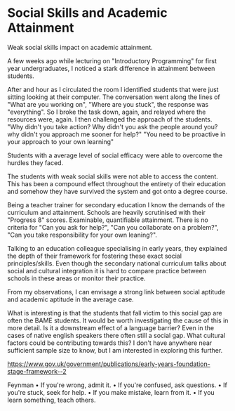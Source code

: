 Social Skills and Academic Attainment
=====================================

Weak social skills impact on academic attainment.

A few weeks ago while lecturing on "Introductory Programming" for first year undergraduates, I noticed a stark difference in attainment between students.

After and hour as I circulated the room I identified students that were just sitting looking at their computer. The conversation went along the lines of "What are you working on", "Where are you stuck", the response was "everything". So I broke the task down, again, and relayed where the resources were, again. I then challenged the approach of the students. "Why didn't you take action? Why didn't you ask the people around you? why didn't you approach me sooner for help?" "You need to be proactive in your approach to your own learning"

Students with a average level of social efficacy were able to overcome the hurdles they faced.

The students with weak social skills were not able to access the content. This has been a compound effect throughout the entirety of their education and somehow they have survived the system and got onto a degree course. 

Being a teacher trainer for secondary education I know the demands of the curriculum and attainment. Schools are heavily scrutinised with their "Progress 8" scores. Examinable, quantifiable attainment. There is no criteria for "Can you ask for help?", "Can you collaborate on a problem?", "Can you take responsibility for your own leaning?".

Talking to an education colleague specialising in early years, they explained the depth of their framework for fostering these exact social principles/skills.
Even though the secondary national curriculum talks about social and cultural integration it is hard to compare practice between schools in these areas or monitor their practice.

From my observations, I can envisage a strong link between social aptitude and academic aptitude in the average case.

What is interesting is that the students that fall victim to this social gap are often the BAME students. It would be worth investigating the cause of this in more detail. Is it a downstream effect of a language barrier? Even in the cases of native english speakers there often still a social gap. What cultural factors could be contributing towards this? I don't have anywhere near sufficient sample size to know, but I am interested in exploring this further.



https://www.gov.uk/government/publications/early-years-foundation-stage-framework--2

Feynman
• If you're wrong, admit it.
• If you're confused, ask questions.
• If you're stuck, seek for help.
• If you make mistake, learn from it.
• If you learn something, teach others.